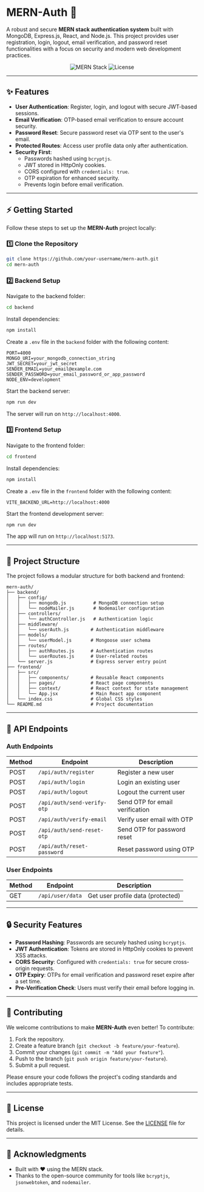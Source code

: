 # MERN-Auth 🚀

A robust and secure **MERN stack authentication system** built with MongoDB, Express.js, React, and Node.js. This project provides user registration, login, logout, email verification, and password reset functionalities with a focus on security and modern web development practices.

<p align="center">
  <img src="https://img.shields.io/badge/MERN%20Stack-20232A.svg?style=for-the-badge&logo=javascript" alt="MERN Stack" />
  <img src="https://img.shields.io/badge/License-MIT-blue.svg?style=for-the-badge" alt="License" />
</p>

---

## ✨ Features

- **User Authentication**: Register, login, and logout with secure JWT-based sessions.
- **Email Verification**: OTP-based email verification to ensure account security.
- **Password Reset**: Secure password reset via OTP sent to the user's email.
- **Protected Routes**: Access user profile data only after authentication.
- **Security First**:
  - Passwords hashed using `bcryptjs`.
  - JWT stored in HttpOnly cookies.
  - CORS configured with `credentials: true`.
  - OTP expiration for enhanced security.
  - Prevents login before email verification.

---

## ⚡ Getting Started

Follow these steps to set up the **MERN-Auth** project locally:

### 1️⃣ Clone the Repository

```bash
git clone https://github.com/your-username/mern-auth.git
cd mern-auth
```

### 2️⃣ Backend Setup

Navigate to the backend folder:

```bash
cd backend
```

Install dependencies:

```bash
npm install
```

Create a `.env` file in the `backend` folder with the following content:

```env
PORT=4000
MONGO_URI=your_mongodb_connection_string
JWT_SECRET=your_jwt_secret
SENDER_EMAIL=your_email@example.com
SENDER_PASSWORD=your_email_password_or_app_password
NODE_ENV=development
```

Start the backend server:

```bash
npm run dev
```

The server will run on `http://localhost:4000`.

### 3️⃣ Frontend Setup

Navigate to the frontend folder:

```bash
cd frontend
```

Install dependencies:

```bash
npm install
```

Create a `.env` file in the `frontend` folder with the following content:

```env
VITE_BACKEND_URL=http://localhost:4000
```

Start the frontend development server:

```bash
npm run dev
```

The app will run on `http://localhost:5173`.

---

## 📂 Project Structure

The project follows a modular structure for both backend and frontend:

```
mern-auth/
├── backend/
│   ├── config/
│   │   ├── mongodb.js          # MongoDB connection setup
│   │   └── nodeMailer.js       # Nodemailer configuration
│   ├── controllers/
│   │   └── authController.js   # Authentication logic
│   ├── middleware/
│   │   └── userAuth.js        # Authentication middleware
│   ├── models/
│   │   └── userModel.js       # Mongoose user schema
│   ├── routes/
│   │   ├── authRoutes.js      # Authentication routes
│   │   └── userRoutes.js      # User-related routes
│   └── server.js              # Express server entry point
├── frontend/
│   ├── src/
│   │   ├── components/        # Reusable React components
│   │   ├── pages/             # React page components
│   │   ├── context/           # React context for state management
│   │   └── App.jsx            # Main React app component
│   └── index.css              # Global CSS styles
└── README.md                  # Project documentation
```

---

## 🧪 API Endpoints

### Auth Endpoints

| Method | Endpoint                    | Description                     |
| ------ | --------------------------- | ------------------------------- |
| POST   | `/api/auth/register`        | Register a new user             |
| POST   | `/api/auth/login`           | Login an existing user          |
| POST   | `/api/auth/logout`          | Logout the current user         |
| POST   | `/api/auth/send-verify-otp` | Send OTP for email verification |
| POST   | `/api/auth/verify-email`    | Verify user email with OTP      |
| POST   | `/api/auth/send-reset-otp`  | Send OTP for password reset     |
| POST   | `/api/auth/reset-password`  | Reset password using OTP        |

### User Endpoints

| Method | Endpoint         | Description                       |
| ------ | ---------------- | --------------------------------- |
| GET    | `/api/user/data` | Get user profile data (protected) |

---

## 🔒 Security Features

- **Password Hashing**: Passwords are securely hashed using `bcryptjs`.
- **JWT Authentication**: Tokens are stored in HttpOnly cookies to prevent XSS attacks.
- **CORS Security**: Configured with `credentials: true` for secure cross-origin requests.
- **OTP Expiry**: OTPs for email verification and password reset expire after a set time.
- **Pre-Verification Check**: Users must verify their email before logging in.

---

## 🤝 Contributing

We welcome contributions to make **MERN-Auth** even better! To contribute:

1. Fork the repository.
2. Create a feature branch (`git checkout -b feature/your-feature`).
3. Commit your changes (`git commit -m "Add your feature"`).
4. Push to the branch (`git push origin feature/your-feature`).
5. Submit a pull request.

Please ensure your code follows the project's coding standards and includes appropriate tests.

---

## 📜 License

This project is licensed under the MIT License. See the [LICENSE](LICENSE) file for details.

---

## 🌟 Acknowledgments

- Built with ❤️ using the MERN stack.
- Thanks to the open-source community for tools like `bcryptjs`, `jsonwebtoken`, and `nodemailer`.
